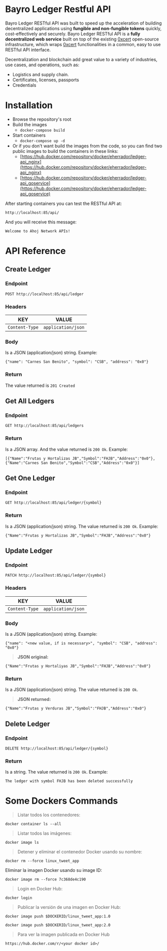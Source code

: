 # Bayro Ledger Restful API

Bayro Ledger RESTful API was built to speed up the acceleration of building decentralized applications using **fungible and non-fungible tokens** quickly, cost-effectively and securely. Bayro Ledger RESTful API is a **fully decentralized web service** built on top of the existing [0xcert](http://0xcert.org) open-source infrastructure, which wraps [0xcert](http://0xcert.org) functionalities in a common, easy to use RESTful API interface.

Decentralization and blockchain add great value to a variety of industries, use cases, and operations, such as:
- Logistics and supply chain.
- Certificates, licenses, passports
- Credentials

# Installation

-   Browse the repository's root
-   Build the images
    -   `docker-compose build`
-   Start containers
    -   `docker-compose up -d`
-  Or if you don't want build the images from the code, so you can find two public images to build the containers in these links:
	- [https://hub.docker.com/repository/docker/eherrador/ledger-api_nginx](https://hub.docker.com/repository/docker/eherrador/ledger-api_nginx)
	- [https://hub.docker.com/repository/docker/eherrador/ledger-api_goservice](https://hub.docker.com/repository/docker/eherrador/ledger-api_goservice)
   

After starting containers you can test the RESTful API at:
```
http://localhost:85/api/
```
And you will receive this message:
```
Welcome to Ahoj Network APIs!
```

# API Reference

## Create Ledger
### Endpoint
```
POST http://localhost:85/api/ledger
```
### Headers
|         KEY           |         VALUE        |
|-----------------------|----------------------|
|    `Content-Type`     |  `application/json`  |
### Body
Is a JSON (application/json) string. Example:
```
{"name": "Carnes San Benito", "symbol": "CSB", "address": "0x0"}
```
### Return
The value returned is `201 Created`

## Get All Ledgers
### Endpoint
```
GET http://localhost:85/api/ledgers
```
### Return
Is a JSON array. And the value returned is `200 Ok`. Example:
```
[{"Name":"Frutas y Hortalizas JB","Symbol":"FHJB","Address":"0x0"},{"Name":"Carnes San Benito","Symbol":"CSB","Address":"0x0"}]
```

## Get One Ledger
### Endpoint
```
GET http://localhost:85/api/ledger/{symbol}
```
### Return
Is a JSON (application/json) string. The value returned is `200 Ok`. Example:
```
{"Name":"Frutas y Hortalizas JB","Symbol":"FHJB","Address":"0x0"}
```

## Update Ledger

### Endpoint
```
PATCH http://localhost:85/api/ledger/{symbol}
```
### Headers
|         KEY           |         VALUE        |
|-----------------------|----------------------|
|    `Content-Type`     |  `application/json`  |

### Body
Is a JSON (application/json) string. Example:
```
{"name": "<new value, if is necessary>", "symbol": "CSB", "address": "0x0"}
```
> **JSON original:**
```
{"Name":"Frutas y Hortaliyas JB","Symbol":"FHJB","Address":"0x0"}
```

### Return
Is a JSON (application/json) string. The value returned is `200 Ok`. 
> **JSON returned:**
```
{"Name":"Frutas y Verduras JB","Symbol":"FHJB","Address":"0x0"}
```

## Delete Ledger
### Endpoint
```
DELETE http://localhost:85/api/ledger/{symbol}
```
### Return
Is a string. The value returned is `200 Ok`. Example:
```
The ledger with symbol FHJB has been deleted successfully
```

# Some Dockers Commands

> Listar todos los contenedores:
```
docker container ls --all
````
> Listar todos las imágenes:
```
docker image ls
```

> Detener y eliminar el contenedor Docker usando su nombre:
```
docker rm --force linux_tweet_app
```

Eliminar la imagen Docker usando su image ID:
```
docker image rm --force 7c368de4c190
```

> Login en Docker Hub:
```
docker login
```

> Publicar la versión de una imagen en Docker Hub:
```
docker image push $DOCKERID/linux_tweet_app:1.0
```
```
docker image push $DOCKERID/linux_tweet_app:2.0
```
> Para ver la imagen publicada en Docker Hub
```
https://hub.docker.com/r/<your docker id>/
```